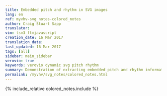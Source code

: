 ```yaml
---
title: Embedded pitch and rhythm in SVG images
lang: en
ref: myvhv-svg_notes-colored_notes
author: Craig Stuart Sapp
translator: 
vim: ts=3 ft=javascript
creation_date: 16 Mar 2017
translation_date: 
last_updated: 16 Mar 2017
tags: [all]
sidebar: main_sidebar
verovio: true
keywords: verovio dynamic svg pitch rhythm
summary: Demonstration of extracting embedded pitch and rhythm information from SVG images.
permalink: /myvhv/svg_notes/colored_notes.html
---
```


{% include_relative colored_notes.include %}



